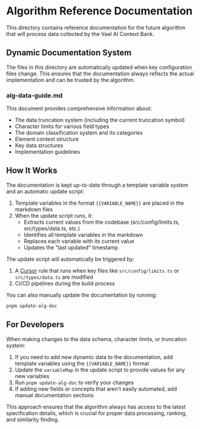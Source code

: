 # Algorithm Reference Documentation

This directory contains reference documentation for the future algorithm that will process data collected by the Vael AI Context Bank.

## Dynamic Documentation System

The files in this directory are automatically updated when key configuration files change. This ensures that the documentation always reflects the actual implementation and can be trusted by the algorithm.

### alg-data-guide.md

This document provides comprehensive information about:

- The data truncation system (including the current truncation symbol)
- Character limits for various field types
- The domain classification system and its categories
- Element context structure
- Key data structures
- Implementation guidelines

## How It Works

The documentation is kept up-to-date through a template variable system and an automatic update script:

1. Template variables in the format `{{VARIABLE_NAME}}` are placed in the markdown files
2. When the update script runs, it:
   - Extracts current values from the codebase (src/config/limits.ts, src/types/data.ts, etc.)
   - Identifies all template variables in the markdown
   - Replaces each variable with its current value
   - Updates the "last updated" timestamp

The update script will automatically be triggered by:

1. A [Cursor](https://cursor.sh/) rule that runs when key files like `src/config/limits.ts` or `src/types/data.ts` are modified
2. CI/CD pipelines during the build process

You can also manually update the documentation by running:

```bash
pnpm update-alg-doc
```

## For Developers

When making changes to the data schema, character limits, or truncation system:

1. If you need to add new dynamic data to the documentation, add template variables using the `{{VARIABLE_NAME}}` format
2. Update the `variableMap` in the update script to provide values for any new variables
3. Run `pnpm update-alg-doc` to verify your changes
4. If adding new fields or concepts that aren't easily automated, add manual documentation sections

This approach ensures that the algorithm always has access to the latest specification details, which is crucial for proper data processing, ranking, and similarity finding.
